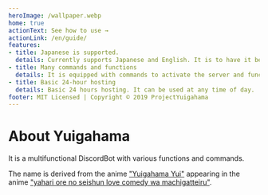 ```yaml
---
heroImage: /wallpaper.webp
home: true
actionText: See how to use →
actionLink: /en/guide/
features:
- title: Japanese is supported.
  details: Currently supports Japanese and English. It is to have it be introduced to more servers.
- title: Many commands and functions
  details: It is equipped with commands to activate the server and functions required to manage the server.
- title: Basic 24-hour hosting
  details: Basic 24 hours hosting. It can be used at any time of day.
footer: MIT Licensed | Copyright © 2019 ProjectYuigahama
---
```


# About Yuigahama

It is a multifunctional DiscordBot with various functions and commands.

The name is derived from the anime ["Yuigahama Yui"](https://dic.nicovideo.jp/a/%E7%94%B1%E6%AF%94%E3%83%B6%E6%B5%9C%E7%B5%90%E8%A1%A3) appearing in the anime ["yahari ore no seishun love comedy wa machigatteiru"](https://ja.wikipedia.org/wiki/%E3%82%84%E3%81%AF%E3%82%8A%E4%BF%BA%E3%81%AE%E9%9D%92%E6%98%A5%E3%83%A9%E3%83%96%E3%82%B3%E3%83%A1%E3%81%AF%E3%81%BE%E3%81%A1%E3%81%8C%E3%81%A3%E3%81%A6%E3%81%84%E3%82%8B%E3%80%82).
